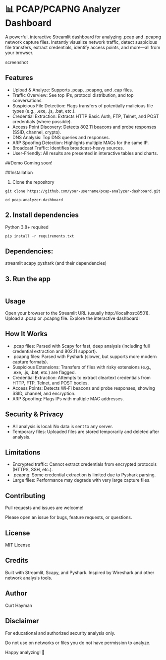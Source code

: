 # 📊 PCAP/PCAPNG Analyzer Dashboard
A powerful, interactive Streamlit dashboard for analyzing .pcap and .pcapng network capture files. Instantly visualize network traffic, detect suspicious file transfers, extract credentials, identify access points, and more—all from your browser.

screenshot <!-- Replace with your screenshot if available -->

## Features
- Upload & Analyze: Supports .pcap, .pcapng, and .cap files.
- Traffic Overview: See top IPs, protocol distribution, and top conversations.
- Suspicious File Detection: Flags transfers of potentially malicious file types (e.g., .exe, .js, .bat, etc.).
- Credential Extraction: Extracts HTTP Basic Auth, FTP, Telnet, and POST credentials (where possible).
- Access Point Discovery: Detects 802.11 beacons and probe responses (SSID, channel, crypto).
- DNS Analysis: Top DNS queries and responses.
- ARP Spoofing Detection: Highlights multiple MACs for the same IP.
- Broadcast Traffic: Identifies broadcast-heavy sources.
- User-Friendly: All results are presented in interactive tables and charts.
  
##Demo
Coming soon!

##Installation
1. Clone the repository
```
git clone https://github.com/your-username/pcap-analyzer-dashboard.git
```
```
cd pcap-analyzer-dashboard
```
## 2. Install dependencies
Python 3.8+ required
```
pip install -r requirements.txt
```
## Dependencies:

streamlit
scapy
pyshark
(and their dependencies)
## 3. Run the app
```streamlit run app.py
```
## Usage
Open your browser to the Streamlit URL (usually http://localhost:8501).
Upload a .pcap or .pcapng file.
Explore the interactive dashboard!


## How It Works
- .pcap files: Parsed with Scapy for fast, deep analysis (including full credential extraction and 802.11 support).
- .pcapng files: Parsed with Pyshark (slower, but supports more modern capture formats).
- Suspicious Extensions: Transfers of files with risky extensions (e.g., .exe, .js, .bat, etc.) are flagged.
- Credential Extraction: Attempts to extract cleartext credentials from HTTP, FTP, Telnet, and POST bodies.
- Access Points: Detects Wi-Fi beacons and probe responses, showing SSID, channel, and encryption.
- ARP Spoofing: Flags IPs with multiple MAC addresses.


## Security & Privacy
- All analysis is local: No data is sent to any server.
- Temporary files: Uploaded files are stored temporarily and deleted after analysis.
## Limitations
- Encrypted traffic: Cannot extract credentials from encrypted protocols (HTTPS, SSH, etc.).
- .pcapng: Some credential extraction is limited due to Pyshark parsing.
- Large files: Performance may degrade with very large capture files.


## Contributing
Pull requests and issues are welcome!

Please open an issue for bugs, feature requests, or questions.

## License
MIT License

## Credits
Built with Streamlit, Scapy, and Pyshark.
Inspired by Wireshark and other network analysis tools.
## Author
Curt Hayman
## Disclaimer
For educational and authorized security analysis only.

Do not use on networks or files you do not have permission to analyze.

Happy analyzing! 🚀
